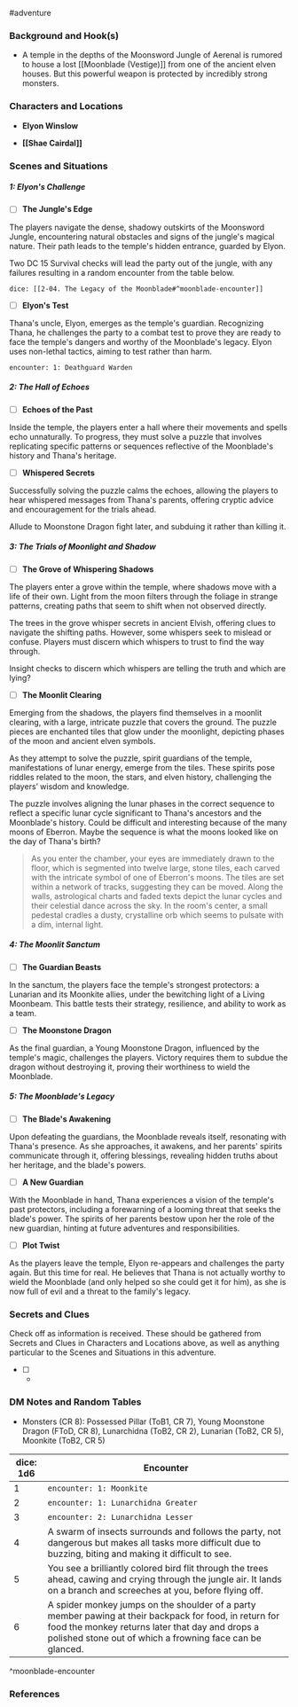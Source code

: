  #adventure 

### Background and Hook(s)

* A temple in the depths of the Moonsword Jungle of Aerenal is rumored to house a lost [[Moonblade (Vestige)]] from one of the ancient elven houses. But this powerful weapon is protected by incredibly strong monsters.

### Characters and Locations

* **Elyon Winslow**

* **[[Shae Cairdal]]**

### Scenes and Situations

##### 1: Elyon's Challenge

 - [ ]  **The Jungle's Edge**

The players navigate the dense, shadowy outskirts of the Moonsword Jungle, encountering natural obstacles and signs of the jungle's magical nature. Their path leads to the temple's hidden entrance, guarded by Elyon.

Two DC 15 Survival checks will lead the party out of the jungle, with any failures resulting in a random encounter from the table below.

`dice: [[2-04. The Legacy of the Moonblade#^moonblade-encounter]]`

 - [ ]  **Elyon's Test**

Thana's uncle, Elyon, emerges as the temple's guardian. Recognizing Thana, he challenges the party to a combat test to prove they are ready to face the temple's dangers and worthy of the Moonblade's legacy. Elyon uses non-lethal tactics, aiming to test rather than harm.

`encounter: 1: Deathguard Warden`

##### 2: The Hall of Echoes

 - [ ]  **Echoes of the Past**

Inside the temple, the players enter a hall where their movements and spells echo unnaturally. To progress, they must solve a puzzle that involves replicating specific patterns or sequences reflective of the Moonblade's history and Thana's heritage.

 - [ ]  **Whispered Secrets**

Successfully solving the puzzle calms the echoes, allowing the players to hear whispered messages from Thana's parents, offering cryptic advice and encouragement for the trials ahead.

Allude to Moonstone Dragon fight later, and subduing it rather than killing it.

##### 3: The Trials of Moonlight and Shadow

 - [ ]  **The Grove of Whispering Shadows**

The players enter a grove within the temple, where shadows move with a life of their own. Light from the moon filters through the foliage in strange patterns, creating paths that seem to shift when not observed directly.

The trees in the grove whisper secrets in ancient Elvish, offering clues to navigate the shifting paths. However, some whispers seek to mislead or confuse. Players must discern which whispers to trust to find the way through.

Insight checks to discern which whispers are telling the truth and which are lying?

 - [ ]  **The Moonlit Clearing**

Emerging from the shadows, the players find themselves in a moonlit clearing, with a large, intricate puzzle that covers the ground. The puzzle pieces are enchanted tiles that glow under the moonlight, depicting phases of the moon and ancient elven symbols.

As they attempt to solve the puzzle, spirit guardians of the temple, manifestations of lunar energy, emerge from the tiles. These spirits pose riddles related to the moon, the stars, and elven history, challenging the players’ wisdom and knowledge.

The puzzle involves aligning the lunar phases in the correct sequence to reflect a specific lunar cycle significant to Thana's ancestors and the Moonblade's history. Could be difficult and interesting because of the many moons of Eberron. Maybe the sequence is what the moons looked like on the day of Thana's birth?

>As you enter the chamber, your eyes are immediately drawn to the floor, which is segmented into twelve large, stone tiles, each carved with the intricate symbol of one of Eberron's moons. The tiles are set within a network of tracks, suggesting they can be moved. Along the walls, astrological charts and faded texts depict the lunar cycles and their celestial dance across the sky. In the room's center, a small pedestal cradles a dusty, crystalline orb which seems to pulsate with a dim, internal light.

##### 4: The Moonlit Sanctum

 - [ ]  **The Guardian Beasts**

In the sanctum, the players face the temple's strongest protectors: a Lunarian and its Moonkite allies, under the bewitching light of a Living Moonbeam. This battle tests their strategy, resilience, and ability to work as a team.

 - [ ]  **The Moonstone Dragon**

As the final guardian, a Young Moonstone Dragon, influenced by the temple's magic, challenges the players. Victory requires them to subdue the dragon without destroying it, proving their worthiness to wield the Moonblade.

##### 5: The Moonblade's Legacy

 - [ ]  **The Blade's Awakening**

Upon defeating the guardians, the Moonblade reveals itself, resonating with Thana's presence. As she approaches, it awakens, and her parents' spirits communicate through it, offering blessings, revealing hidden truths about her heritage, and the blade's powers.

 - [ ]  **A New Guardian**

With the Moonblade in hand, Thana experiences a vision of the temple's past protectors, including a forewarning of a looming threat that seeks the blade's power. The spirits of her parents bestow upon her the role of the new guardian, hinting at future adventures and responsibilities.

 - [ ]  **Plot Twist**

As the players leave the temple, Elyon re-appears and challenges the party again. But this time for real. He believes that Thana is not actually worthy to wield the Moonblade (and only helped so she could get it for him), as she is now full of evil and a threat to the family's legacy.

### Secrets and Clues
Check off as information is received. These should be gathered from Secrets and Clues in Characters and Locations above, as well as anything particular to the Scenes and Situations in this adventure.

 - [ ] -

### DM Notes and Random Tables

* Monsters (CR 8): Possessed Pillar (ToB1, CR 7), Young Moonstone Dragon (FToD, CR 8), Lunarchidna (ToB2, CR 2), Lunarian (ToB2, CR 5), Moonkite (ToB2, CR 5)

| dice: 1d6 | Encounter                                                                                                                                                                                                               |
| --------- | ----------------------------------------------------------------------------------------------------------------------------------------------------------------------------------------------------------------------- |
| 1         | `encounter: 1: Moonkite`                                                                                                                                                                                                |
| 2         | `encounter: 1: Lunarchidna Greater`                                                                                                                                                                                     |
| 3         | `encounter: 2: Lunarchidna Lesser`                                                                                                                                                                                      |
| 4         | A swarm of insects surrounds and follows the party, not dangerous but makes all tasks more difficult due to buzzing, biting and making it difficult to see.                                                             |
| 5         | You see a brilliantly colored bird flit through the trees ahead, cawing and crying through the jungle air. It lands on a branch and screeches at you, before flying off.                                                |
| 6         | A spider monkey jumps on the shoulder of a party member pawing at their backpack for food, in return for food the monkey returns later that day and drops a polished stone out of which a frowning face can be glanced. |
^moonblade-encounter

### References

